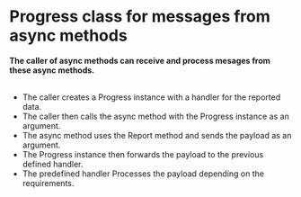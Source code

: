 # Progress<T> class for messages from async methods

<b>The caller of async methods can receive and process mesages from these async methods.</b><br><br>

* The caller creates a Progress<T> instance with a handler for the reported data.
* The caller then calls the async method with the Progress<T> instance as an argument.
* The async method uses the Report method and sends the payload as an argument.
* The Progress instance then forwards the payload to the previous defined handler.
* The predefined handler Processes the payload depending on the requirements.
